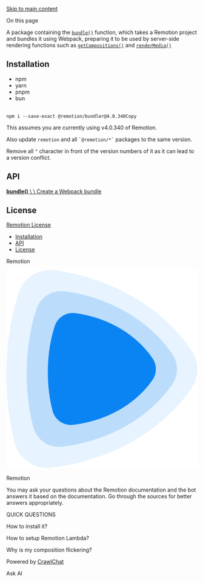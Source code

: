 [Skip to main content](https://www.remotion.dev/docs/bundler#__docusaurus_skipToContent_fallback)

On this page

A package containing the [`bundle()`](https://www.remotion.dev/docs/bundle) function, which takes a Remotion project and bundles it using Webpack, preparing it to be used by server-side rendering functions such as [`getCompositions()`](https://www.remotion.dev/docs/renderer/get-compositions) and [`renderMedia()`](https://www.remotion.dev/docs/renderer/render-media)

## Installation [​](https://www.remotion.dev/docs/bundler\#installation "Direct link to Installation")

- npm
- yarn
- pnpm
- bun

```

npm i --save-exact @remotion/bundler@4.0.340Copy
```

This assumes you are currently using v4.0.340 of Remotion.

Also update `remotion` and all `` `@remotion/*` `` packages to the same version.

Remove all `^` character in front of the version numbers of it as it can lead to a version conflict.

## API [​](https://www.remotion.dev/docs/bundler\#api "Direct link to API")

[**bundle()** \\
\\
Create a Webpack bundle](https://www.remotion.dev/docs/bundle)

## License [​](https://www.remotion.dev/docs/bundler\#license "Direct link to License")

[Remotion License](https://remotion.dev/license)

- [Installation](https://www.remotion.dev/docs/bundler#installation)
- [API](https://www.remotion.dev/docs/bundler#api)
- [License](https://www.remotion.dev/docs/bundler#license)

Remotion

![Logo](https://raw.githubusercontent.com/remotion-dev/brand/refs/heads/main/logo.svg)

Remotion

You may ask your questions about the Remotion documentation and the bot answers it based on the documentation. Go through the sources for better answers appropriately.

QUICK QUESTIONS

How to install it?

How to setup Remotion Lambda?

Why is my composition flickering?

Powered by [CrawlChat](https://crawlchat.app/?ref=powered-by-remotion)

Ask AI